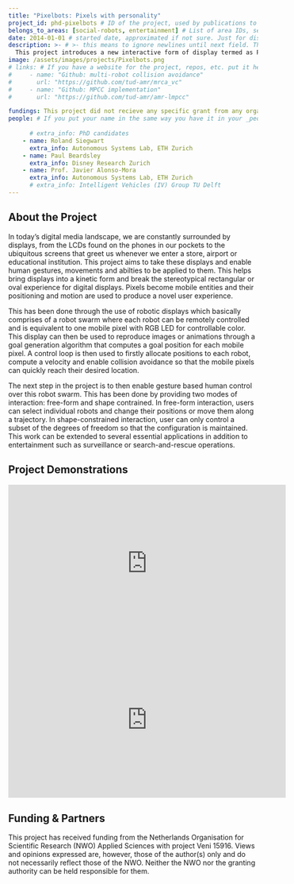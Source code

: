 ```yaml
---
title: "Pixelbots: Pixels with personality"
project_id: phd-pixelbots # ID of the project, used by publications to display in this project.
belongs_to_areas: [social-robots, entertainment] # List of area IDs, separated by commas.
date: 2014-01-01 # started date, approximated if not sure. Just for display purposes and ordering
description: >- # >- this means to ignore newlines until next field. This is the project description, displayed in the project's card"
  This project introduces a new interactive form of display termed as Pixelbots which can be used to project human movements onto these fleet of bots. Various human gestures and movements can be applied to this novel display which provides an interaction between human and display systems which have not been considered in conventional technologies. 
image: /assets/images/projects/Pixelbots.png
# links: # If you have a website for the project, repos, etc. put it here.
#     - name: "Github: multi-robot collision avoidance"
#       url: "https://github.com/tud-amr/mrca_vc"
#     - name: "Github: MPCC implementation"
#       url: "https://github.com/tud-amr/amr-lmpcc"

fundings: This project did not recieve any specific grant from any organisation but was undertaken as a collaboration between ETH Zurich and Disney Research
people: # If you put your name in the same way you have it in your _people entry, your preferred link will be added. extra_info is optional.
    
      # extra_info: PhD candidates
    - name: Roland Siegwart
      extra_info: Autonomous Systems Lab, ETH Zurich
    - name: Paul Beardsley
      extra_info: Disney Research Zurich
    - name: Prof. Javier Alonso-Mora
      extra_info: Autonomous Systems Lab, ETH Zurich
      # extra_info: Intelligent Vehicles (IV) Group TU Delft
---
```

<!-- Here you put the main body of the page, in markdown. You can also mix in html, or change this .md to .html -->
<!-- The fields of People, Funding, Links and Publications will be generated automatically -->

## About the Project

In today’s digital media landscape, we are constantly surrounded by displays, from the LCDs found on the phones in our pockets to the ubiquitous screens that greet us whenever we enter a store, airport or educational institution. This project aims to take these displays and enable human gestures, movements and abilties to be applied to them. This helps bring displays into a kinetic form and break the stereotypical rectangular or oval experience for digital displays. Pixels become mobile entities and their positioning and motion are used to produce a novel user experience.  

This has been done through the use of robotic displays which basically comprises of a robot swarm where each robot can be remotely controlled and is equivalent to one mobile pixel with RGB LED for controllable color. This display can then be used to reproduce images or animations through a goal generation algorithm that computes a goal position for each mobile pixel. A control loop is then used to firstly allocate positions to each robot, compute a velocity and enable collision avoidance so that the mobile pixels can quickly reach their desired location.   

The next step in the project is to then enable gesture based human control over this robot swarm. This has been done by providing two modes of interaction: free-form and shape contrained. In free-form interaction, users can select individual robots and change their positions or move them along a trajectory. In shape-constrained interaction, user can only control a subset of the degrees of freedom so that the configuration is maintained. This work can be extended to several essential applications in addition to entertainment such as surveillance or search-and-rescue operations.     

## Project Demonstrations

<div class="video-wrapper ratio ratio-16x9"> 
  <iframe width="560" height="315" src="https://www.youtube.com/embed/4-3rkrqvO14?si=FDkcJrxZe2Ra9A8O&mute=1" title="YouTube video player" frameborder="0" allow="accelerometer; autoplay; clipboard-write; encrypted-media; gyroscope; picture-in-picture; web-share" referrerpolicy="strict-origin-when-cross-origin" allowfullscreen></iframe>
</div>
<div class="video-wrapper ratio ratio-16x9">  
  <iframe width="560" height="315" src="https://www.youtube.com/embed/bM5-nyeNjms?si=QvZoeOgNu0-JQ5an&mute=1" title="YouTube video player" frameborder="0" allow="accelerometer; autoplay; clipboard-write; encrypted-media; gyroscope; picture-in-picture; web-share" referrerpolicy="strict-origin-when-cross-origin" allowfullscreen></iframe>
</div>

## Funding & Partners

This project has received funding from the Netherlands Organisation for Scientific Research (NWO) Applied Sciences with project Veni 15916. Views and opinions expressed are, however, those of the author(s) only and do not necessarily reflect those of the NWO. Neither the NWO nor the granting authority can be held responsible for them.
